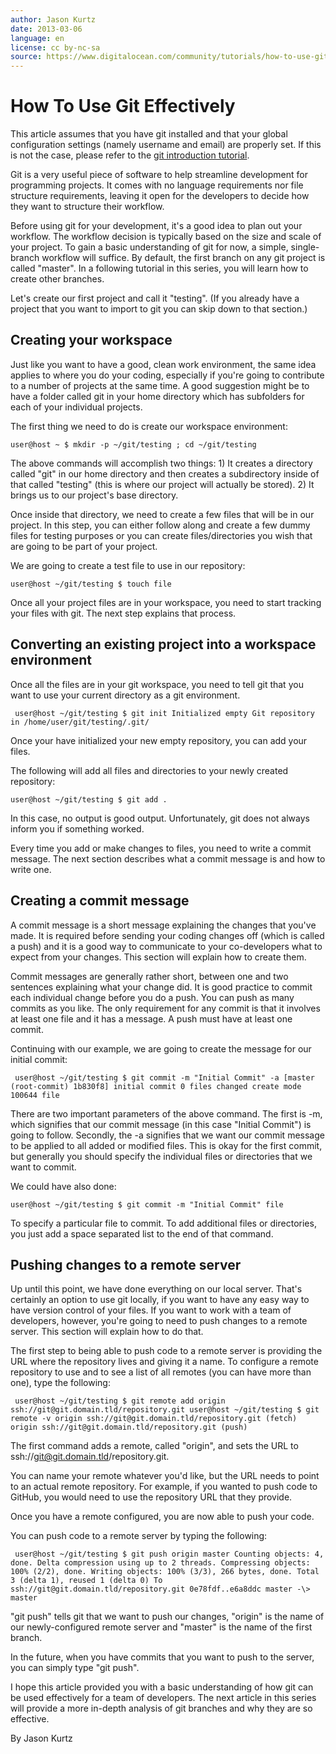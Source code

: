 ```yaml
---
author: Jason Kurtz
date: 2013-03-06
language: en
license: cc by-nc-sa
source: https://www.digitalocean.com/community/tutorials/how-to-use-git-effectively
---
```


# How To Use Git Effectively

This article assumes that you have git installed and that your global configuration settings (namely username and email) are properly set. If this is not the case, please refer to the [git introduction tutorial](https://www.digitalocean.com/community/articles/how-to-install-git-on-ubuntu-12-04).

Git is a very useful piece of software to help streamline development for programming projects. It comes with no language requirements nor file structure requirements, leaving it open for the developers to decide how they want to structure their workflow.

Before using git for your development, it's a good idea to plan out your workflow. The workflow decision is typically based on the size and scale of your project. To gain a basic understanding of git for now, a simple, single-branch workflow will suffice. By default, the first branch on any git project is called "master". In a following tutorial in this series, you will learn how to create other branches.

Let's create our first project and call it "testing". (If you already have a project that you want to import to git you can skip down to that section.)

## Creating your workspace 

Just like you want to have a good, clean work environment, the same idea applies to where you do your coding, especially if you're going to contribute to a number of projects at the same time. A good suggestion might be to have a folder called git in your home directory which has subfolders for each of your individual projects.

The first thing we need to do is create our workspace environment:

    user@host ~ $ mkdir -p ~/git/testing ; cd ~/git/testing

The above commands will accomplish two things: 1) It creates a directory called "git" in our home directory and then creates a subdirectory inside of that called "testing" (this is where our project will actually be stored). 2) It brings us to our project's base directory.

Once inside that directory, we need to create a few files that will be in our project. In this step, you can either follow along and create a few dummy files for testing purposes or you can create files/directories you wish that are going to be part of your project.

We are going to create a test file to use in our repository:

    user@host ~/git/testing $ touch file

Once all your project files are in your workspace, you need to start tracking your files with git. The next step explains that process.

## Converting an existing project into a workspace environment 

Once all the files are in your git workspace, you need to tell git that you want to use your current directory as a git environment.

     user@host ~/git/testing $ git init Initialized empty Git repository in /home/user/git/testing/.git/ 

Once your have initialized your new empty repository, you can add your files.

The following will add all files and directories to your newly created repository:

    user@host ~/git/testing $ git add .

In this case, no output is good output. Unfortunately, git does not always inform you if something worked.

Every time you add or make changes to files, you need to write a commit message. The next section describes what a commit message is and how to write one.

## Creating a commit message 

A commit message is a short message explaining the changes that you've made. It is required before sending your coding changes off (which is called a push) and it is a good way to communicate to your co-developers what to expect from your changes. This section will explain how to create them.

Commit messages are generally rather short, between one and two sentences explaining what your change did. It is good practice to commit each individual change before you do a push. You can push as many commits as you like. The only requirement for any commit is that it involves at least one file and it has a message. A push must have at least one commit.

Continuing with our example, we are going to create the message for our initial commit:

     user@host ~/git/testing $ git commit -m "Initial Commit" -a [master (root-commit) 1b830f8] initial commit 0 files changed create mode 100644 file 

There are two important parameters of the above command. The first is -m, which signifies that our commit message (in this case "Initial Commit") is going to follow. Secondly, the -a signifies that we want our commit message to be applied to all added or modified files. This is okay for the first commit, but generally you should specify the individual files or directories that we want to commit.

We could have also done:

    user@host ~/git/testing $ git commit -m "Initial Commit" file

To specify a particular file to commit. To add additional files or directories, you just add a space separated list to the end of that command.

## Pushing changes to a remote server

Up until this point, we have done everything on our local server. That's certainly an option to use git locally, if you want to have any easy way to have version control of your files. If you want to work with a team of developers, however, you're going to need to push changes to a remote server. This section will explain how to do that.

The first step to being able to push code to a remote server is providing the URL where the repository lives and giving it a name. To configure a remote repository to use and to see a list of all remotes (you can have more than one), type the following:

     user@host ~/git/testing $ git remote add origin ssh://git@git.domain.tld/repository.git user@host ~/git/testing $ git remote -v origin ssh://git@git.domain.tld/repository.git (fetch) origin ssh://git@git.domain.tld/repository.git (push) 

The first command adds a remote, called "origin", and sets the URL to ssh://git@git.domain.tld/repository.git.

You can name your remote whatever you'd like, but the URL needs to point to an actual remote repository. For example, if you wanted to push code to GitHub, you would need to use the repository URL that they provide.

Once you have a remote configured, you are now able to push your code.

You can push code to a remote server by typing the following:

     user@host ~/git/testing $ git push origin master Counting objects: 4, done. Delta compression using up to 2 threads. Compressing objects: 100% (2/2), done. Writing objects: 100% (3/3), 266 bytes, done. Total 3 (delta 1), reused 1 (delta 0) To ssh://git@git.domain.tld/repository.git 0e78fdf..e6a8ddc master -\> master 

"git push" tells git that we want to push our changes, "origin" is the name of our newly-configured remote server and "master" is the name of the first branch.

In the future, when you have commits that you want to push to the server, you can simply type "git push".

I hope this article provided you with a basic understanding of how git can be used effectively for a team of developers. The next article in this series will provide a more in-depth analysis of git branches and why they are so effective.

By Jason Kurtz

